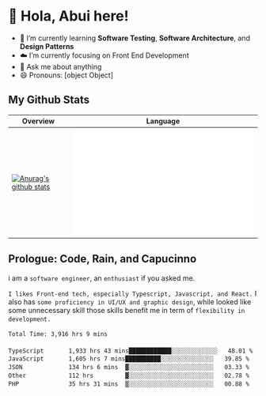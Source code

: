 # 👋 Hola, Abui here!

- 🌱 I’m currently learning **Software Testing**, **Software Architecture**, and **Design Patterns**
- ☁️ I’m currently focusing on Front End Development
- 💬 Ask me about anything
- 😄 Pronouns: [object Object]

## My Github Stats

| Overview | Language |
| --- | --- |
|[![Anurag's github stats](https://github-readme-stats.vercel.app/api?username=abui-am&count_private=true)](https://github.com/anuraghazra/github-readme-stats)|![Language](https://raw.githubusercontent.com/abui-am/stats/c6455f656dfce7acd3951e5ec5b25d72af0b2ee3/generated/languages.svg)|

## Prologue: Code, Rain, and Capucinno
i am a `software engineer`, an `enthusiast` if you asked me. 

`I likes Front-end tech, especially Typescript, Javascript, and React.` I also has `some proficiency in UI/UX and graphic design`, while looked like some unnecessary skill those skills benefit me in term of `flexibility in development.`


<!--START_SECTION:waka-->

```txt
Total Time: 3,916 hrs 9 mins

TypeScript       1,933 hrs 43 mins████████████░░░░░░░░░░░░░   48.01 %
JavaScript       1,605 hrs 7 mins██████████░░░░░░░░░░░░░░░   39.85 %
JSON             134 hrs 6 mins  ▓░░░░░░░░░░░░░░░░░░░░░░░░   03.33 %
Other            112 hrs         ▓░░░░░░░░░░░░░░░░░░░░░░░░   02.78 %
PHP              35 hrs 31 mins  ▒░░░░░░░░░░░░░░░░░░░░░░░░   00.88 %
```

<!--END_SECTION:waka-->
